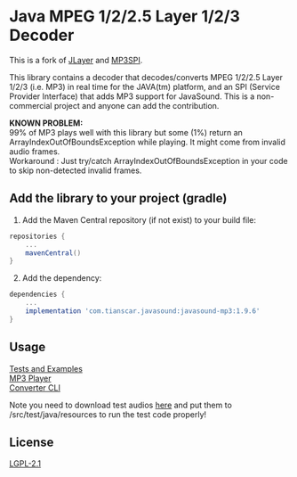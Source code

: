 # Java MPEG 1/2/2.5 Layer 1/2/3 Decoder
This is a fork of [JLayer](https://web.archive.org/web/20210108055829/http://www.javazoom.net/javalayer/javalayer.html) and [MP3SPI](https://web.archive.org/web/20200624143314/http://www.javazoom.net/mp3spi/mp3spi.html).

This library contains a decoder that decodes/converts MPEG 1/2/2.5 Layer 1/2/3 (i.e. MP3) in real time for the JAVA(tm) platform, and an SPI (Service Provider Interface) that adds MP3 support for JavaSound. This is a non-commercial project and anyone can add the contribution.

**KNOWN PROBLEM:**  
99% of MP3 plays well with this library but some (1%) return an ArrayIndexOutOfBoundsException while playing. It might come from invalid audio frames.  
Workaround : Just try/catch ArrayIndexOutOfBoundsException in your code to skip non-detected invalid frames.

## Add the library to your project (gradle)
1. Add the Maven Central repository (if not exist) to your build file:
```groovy
repositories {
    ...
    mavenCentral()
}
```

2. Add the dependency:
```groovy
dependencies {
    ...
    implementation 'com.tianscar.javasound:javasound-mp3:1.9.6'
}
```

## Usage
[Tests and Examples](/src/test/java/javazoom/jl/test)  
[MP3 Player](/src/test/java/javazoom/jl/player)  
[Converter CLI](/src/test/java/javazoom/jl/converter)

Note you need to download test audios [here](https://github.com/Tianscar/fbodemo1) and put them to /src/test/java/resources to run the test code properly!

## License
[LGPL-2.1](/LICENSE)

